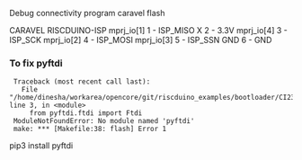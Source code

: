 Debug connectivity program caravel flash

CARAVEL        RISCDUINO-ISP
mprj_io[1]     1 - ISP_MISO
X              2 - 3.3V
mprj_io[4]     3 - ISP_SCK
mprj_io[2]     4 - ISP_MOSI
mprj_io[3]     5 - ISP_SSN
GND            6 - GND


### To fix pyftdi   ##############################
     Traceback (most recent call last):
       File "/home/dinesha/workarea/opencore/git/riscduino_examples/bootloader/CI2306Q/xtal_29.4912mhz/dcache_enb1/../common/util/caravel_hkflash.py", line 3, in <module>
         from pyftdi.ftdi import Ftdi
     ModuleNotFoundError: No module named 'pyftdi'
     make: *** [Makefile:38: flash] Error 1


pip3 install pyftdi
